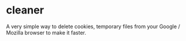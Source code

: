 # cleaner
A very simple way to delete cookies, temporary files from your Google / Mozilla browser to make it faster.

